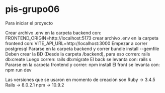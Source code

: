 # pis-grupo06

Para iniciar el proyecto 

Crear archivo .env en la carpeta backend con: FRONTEND_ORIGIN=http://localhost:5173
crear archivo .env en la carpeta frontend con: VITE_API_URL=http://localhost:3000
Empezar a correr postgresql
Pararse en la carpeta backend y correr bundle install --gemfile
Deben crear la BD (Desde la carpeta /backend), para eso corren: rails db:create
Luego corren: rails db:migrate
El back se levanta con: rails s
Pararse en la carpeta frontend y correr: npm install
El front se levanta con: npm run dev


Las versiones que se usaron en momento de creación son 
Ruby → 3.4.5
Rails → 8.0.2.1
npm → 10.9.2

